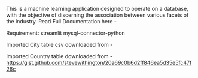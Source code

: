 This is a machine learning application designed to operate on a database, with the objective of discerning the association between various facets of the industry. 
Read Full Documentation here - 

Requirement:
streamlit
mysql-connector-python

Imported City table csv downloaded from - 

Imported Country table downloaded from - https://gist.github.com/stevewithington/20a69c0b6d2ff846ea5d35e5fc47f26c
